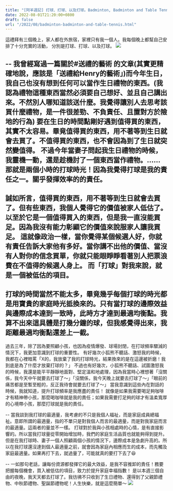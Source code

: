 ```yaml
---
title: "[阿羊週記] 打球、打球、以及打球。Badminton, Badminton and Table Tennis"
date: 2022-08-01T21:20:00+0800
draft: false
url: "/2022/08/badminton-badminton-and-table-tennis.html"
---
```



這禮拜有三個晚上，家人都在外旅宿，家裡只有我一個人。我每個晚上都幫自己安排了十分充實的活動，
分別是打球、打球、以及打球。
![]($https://blogger.googleusercontent.com/img/a/AVvXsEiDfItGFeFanjSfW5u-5nT6h4Hz-Fzr-7ilNcjDt4_tCHVospI97yiHV4bur244R7FABXwzeus1DvUYK7NkHVmUuSlac9EujIvZ6nM8CUxuISavzCU7KGKjPDuY_IHkOK8BbXFLMW4NLuXsx5KcMcqFPLaXjjAsbd5Q85f6ufevHpGdhFxV_nQex2jx)

--
我曾經寫過一篇關於#送禮的藝術 的文章(其實更精確地說，應該是「送禮給Henry的藝術」)而今年生日，我自己也沒有想到任何可以當作生日禮物的東西。(我認為禮物這種東西當然必須要自己想好、並且自己講出來。不然別人哪知道該送什麼。我覺得讓別人去思考該買什麼禮物，是一件很差勁、不負責任、且置對方於險地的行為)
要在生日的時間點剛好遇到值得買的東西，其實不太容易。畢竟值得買的東西，用不著等到生日就會去買了。不值得買的東西，也不會因為到了生日就突然變值得。
不過今年當妻子問起我生日禮物的時候，我靈機一動，還是趁機討了一個東西當作禮物。……那就是兩個小時的打球時光！因為我覺得打球是我的責任之一。關乎發揮效率的的責任。
--
誠如所言，值得買的東西，用不著等到生日就會去買了。但有些東西，我個人覺得它的價值被家人低估了。以至於它是一個值得買入的東西，但是我一直沒能買足。因為我沒有能力彰顯它的價值來說服家人讓我買足。
這就像政治一樣，當你覺得某個候選人好，你就有責任告訴大家他有多好。當你講不出他的價值、當沒有人對你的信念買單，你就只能眼睜睜看著別人把票浪費在不值得的候選人身上。
而「打球」對我來說，就是一個被低估的項目。
--
打球的時間當然不能太多，畢竟幾乎每個打球的時光都是用寶貴的家庭時光抵換來的。只有當打球的邊際效益與邊際成本達到一致時，此時方才達到最適均衡點。我算不出來這具體是打幾分鐘的球，但我感覺得出來，我距離最適均衡點還差上一截。
--
過去三年，除了因為要照顧小孩，也因為疫情爆發、球場封閉，在打球頻率驟減的情況下，我更加意識到打球的重要性。
有好幾次小狐熊不聽話、激怒我的時候，我都在心裡暗罵「X的，我放棄了我的打球時光，結果換來的是在這邊被折磨！我到底是為了什麼才放棄打球的？」
不過也有好幾次，小狐熊不聽話、試圖激怒我的時候，我還是能平平靜靜地面對、堅定溫和地處理，因為我當時心裡想著「沒關係，我今天中午就要去打球了～」「沒關係，我今天晚上就要去打球了～」「眼前的痛苦都是至暫至輕的，反正我待會就要去打球了～」
當我意識到這些內在對話的時候，我就知道，提升打球頻率是我應盡的責任！
就像是如果我需要喝足夠咖啡才有精神帶小孩，那麼喝咖啡就是我的責任；如果我需要打足夠的球才有溫柔寬厚的心境帶小孩，那麼打球就是我的責任。

--
當我談到我打球的最適量，我考慮的不只是我個人福祉，而是家庭成員總福祉。意即所謂的最適量，指的不單只是對我個人而言的最適量，而是對我家庭而言的最適量。這兩者的量並不一樣。
打球對於我與小孩相處時的心情，是有直接影響的。所以當我打球量從零開始增加時，我們的家庭生活品質也就能夠得到提升。但是在我打球時、妻子一個人照顧兩個小孩的情況下，邊際成本是急劇升高的。所以在我打球還沒達到個人最適量之前，就會因為家庭內相應而生的成本，而先觸及家庭最適量。如果再打下去，就過量了，可能就真的要打下去了😆

--
一如那句老話，讓每份資源都發揮它的最大效益，是我不容推卸的責任！務要把握每個機會，買入被低估的項目，致力於提升家庭幸福指數！
是以本週三個自由的夜晚，我天天都去打球了。我彷彿不只收到了生日禮物、還得到了父親節禮物、中秋節禮物、聖誕節禮物呢！人生快樂，就是這麼簡單～
![]($https://blogger.googleusercontent.com/img/a/AVvXsEjIIKbVT_eyCBJNxyNM88trWJHnzKr70ZWujb2k5SaolmGvuIDy3lV7F0wjUmzzCfpX1N5c2hOW-UIA2Z8UZjwTbGDU7IZ-u8tihhS-1lpYe-Ke3FgX59607Yawpfh3natSwraIvs7gGV-E7ljp51ozDy4_vwl1FReS7ZsSJcd-_OxwnCF_xuCRjytT)


